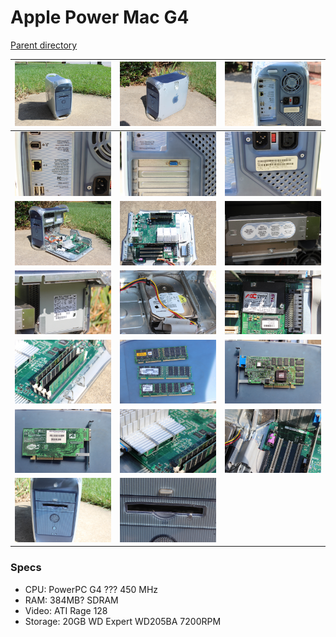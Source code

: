# Apple Power Mac G4
[Parent directory](../index.md)

| ![](IMG_6406.JPG) | ![](IMG_6407.JPG) | ![](IMG_6408.JPG)
|:---:|:---:|:---:|
| ![](IMG_6409.JPG) | ![](IMG_6410.JPG) | ![](IMG_6411.JPG)
| ![](IMG_6412.JPG) | ![](IMG_6413.JPG) | ![](IMG_6414.JPG)
| ![](IMG_6415.JPG) | ![](IMG_6416.JPG) | ![](IMG_6417.JPG)
| ![](IMG_6418.JPG) | ![](IMG_6419.JPG) | ![](IMG_6420.JPG)
| ![](IMG_6421.JPG) | ![](IMG_6422.JPG) | ![](IMG_6423.JPG)
| ![](IMG_6424.JPG) | ![](IMG_6425.JPG)

### Specs

* CPU: PowerPC G4 ??? 450 MHz
* RAM: 384MB? SDRAM
* Video: ATI Rage 128
* Storage: 20GB WD Expert WD205BA 7200RPM
